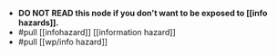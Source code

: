 - **DO NOT READ this node if you don't want to be exposed to [[info hazards]].**
- #pull [[infohazard]] [[information hazard]]
- #pull [[wp/info hazard]]
